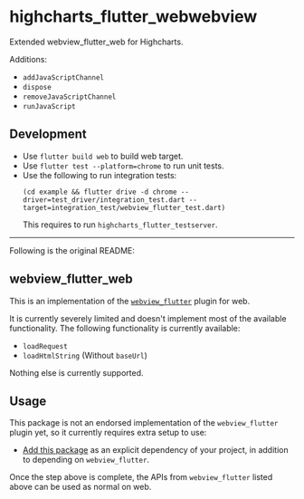 highcharts\_flutter\_webwebview
===============================
Extended webview_flutter_web for Highcharts.

Additions:

- `addJavaScriptChannel`
- `dispose`
- `removeJavaScriptChannel`
- `runJavaScript`

## Development

- Use `flutter build web` to build web target.
- Use `flutter test --platform=chrome` to run unit tests.
- Use the following to run integration tests:
  ```
  (cd example && flutter drive -d chrome --driver=test_driver/integration_test.dart --target=integration_test/webview_flutter_test.dart)
  ```
  This requires to run `highcharts_flutter_testserver`.

---

Following is the original README:

## webview\_flutter\_web

This is an implementation of the [`webview_flutter`](https://pub.dev/packages/webview_flutter) plugin for web.

It is currently severely limited and doesn't implement most of the available functionality.
The following functionality is currently available:

- `loadRequest`
- `loadHtmlString` (Without `baseUrl`)

Nothing else is currently supported.

## Usage

This package is not an endorsed implementation of the `webview_flutter` plugin
yet, so it currently requires extra setup to use:

* [Add this package](https://pub.dev/packages/webview_flutter_web/install)
  as an explicit dependency of your project, in addition to depending on
  `webview_flutter`.

Once the step above is complete, the APIs from `webview_flutter` listed
above can be used as normal on web.
